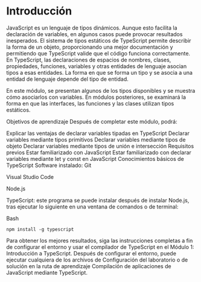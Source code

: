 # Introducción

JavaScript es un lenguaje de tipos dinámicos. Aunque esto facilita la declaración de variables, en algunos casos puede provocar resultados inesperados. El sistema de tipos estáticos de TypeScript permite describir la forma de un objeto, proporcionando una mejor documentación y permitiendo que TypeScript valide que el código funciona correctamente. En TypeScript, las declaraciones de espacios de nombres, clases, propiedades, funciones, variables y otras entidades de lenguaje asocian tipos a esas entidades. La forma en que se forma un tipo y se asocia a una entidad de lenguaje depende del tipo de entidad.

En este módulo, se presentan algunos de los tipos disponibles y se muestra cómo asociarlos con variables. En módulos posteriores, se examinará la forma en que las interfaces, las funciones y las clases utilizan tipos estáticos.

Objetivos de aprendizaje
Después de completar este módulo, podrá:

Explicar las ventajas de declarar variables tipadas en TypeScript
Declarar variables mediante tipos primitivos
Declarar variables mediante tipos de objeto
Declarar variables mediante tipos de unión e intersección
Requisitos previos
Estar familiarizado con JavaScript
Estar familiarizado con declarar variables mediante let y const en JavaScript
Conocimientos básicos de TypeScript
Software instalado:
Git

Visual Studio Code

Node.js

TypeScript: este programa se puede instalar después de instalar Node.js, tras ejecutar lo siguiente en una ventana de comandos o de terminal:

Bash

```
npm install -g typescript
```

Para obtener los mejores resultados, siga las instrucciones completas a fin de configurar el entorno y usar el compilador de TypeScript en el Módulo 1: Introducción a TypeScript. Después de configurar el entorno, puede ejecutar cualquiera de los archivos de Configuración del laboratorio o de solución en la ruta de aprendizaje Compilación de aplicaciones de JavaScript mediante TypeScript.

